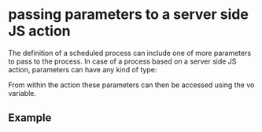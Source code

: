 # passing parameters to a server side JS action

The definition of a scheduled process can include one of more parameters to pass to the process. In case of a process based on a server side JS action, parameters can have any kind of type:

From within the action these parameters can then be accessed using the vo variable.

## Example

